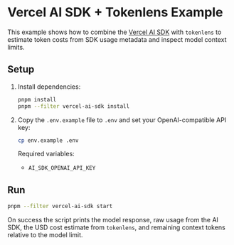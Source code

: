 # Vercel AI SDK + Tokenlens Example

This example shows how to combine the [Vercel AI SDK](https://sdk.vercel.ai/docs) with `tokenlens` to estimate token costs from SDK usage metadata and inspect model context limits.

## Setup

1. Install dependencies:

   ```bash
   pnpm install
   pnpm --filter vercel-ai-sdk install
   ```

2. Copy the `.env.example` file to `.env` and set your OpenAI-compatible API key:

   ```bash
   cp env.example .env
   ```

   Required variables:

   - `AI_SDK_OPENAI_API_KEY`

## Run

```bash
pnpm --filter vercel-ai-sdk start
```

On success the script prints the model response, raw usage from the AI SDK, the USD cost estimate from `tokenlens`, and remaining context tokens relative to the model limit.

